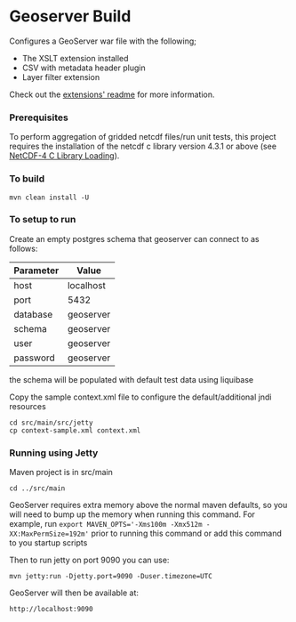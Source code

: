 Geoserver Build
===============

Configures a GeoServer war file with the following;

* The XSLT extension installed
* CSV with metadata header plugin
* Layer filter extension

Check out the [extensions' readme](https://github.com/aodn/geoserver-build/blob/master/src/extension/wps/README.md) for more information.

### Prerequisites

To perform aggregation of gridded netcdf files/run unit tests, this project requires the installation of the netcdf c library
version 4.3.1 or above (see [NetCDF-4 C Library Loading](https://www.unidata.ucar.edu/software/thredds/current/netcdf-java/reference/netcdf4Clibrary.html)).

### To build

```
mvn clean install -U 
```
### To setup to run

Create an empty postgres schema that geoserver can connect to as follows: 

| Parameter | Value |
| ---- | ---- |
| host | localhost |
| port | 5432 |
| database | geoserver |
| schema | geoserver |
| user | geoserver |
| password | geoserver |

the schema will be populated with default test data using liquibase

Copy the sample context.xml file to configure the default/additional jndi resources

```
cd src/main/src/jetty
cp context-sample.xml context.xml
```

### Running using Jetty

Maven project is in src/main
```
cd ../src/main
```

GeoServer requires extra memory above the normal maven defaults, so you will need to bump up the memory when running this command. For example, run `export MAVEN_OPTS='-Xms100m -Xmx512m -XX:MaxPermSize=192m'`
prior to running this command or add this command to you startup scripts

Then to run jetty on port 9090 you can use:
```
mvn jetty:run -Djetty.port=9090 -Duser.timezone=UTC
```

GeoServer will then be available at:

```
http://localhost:9090
```
